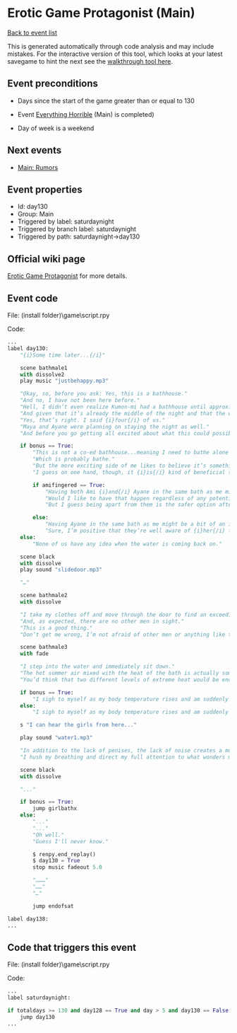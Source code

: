 # Erotic Game Protagonist (Main)

[Back to event list](./../)

This is generated automatically through code analysis and may include mistakes. For the interactive version of this tool, which looks at your latest savegame to hint the next see the [walkthrough tool here](https://github.com/largestack/Lessons-In-Love-Guide-Tool/blob/main/README.md).



## Event preconditions

* Days since the start of the game greater than or equal to 130

* Event [Everything Horrible](./day128.md) (Main) is completed)

* Day of week is a weekend



## Next events

* [Main: Rumors](./day138.md)

## Event properties

* Id: day130
* Group: Main
* Triggered by label: saturdaynight
* Triggered by branch label: saturdaynight
* Triggered by path: saturdaynight->day130

## Official wiki page

[Erotic Game Protagonist](https://lessonsinlove.wiki/index.php?title=Special%3ASearch&search=day130&go=Go) for more details.

## Event code

File: (install folder)\game\script.rpy

Code:
```python
...
label day130:
    "{i}Some time later...{/i}"

    scene bathmale1
    with dissolve2
    play music "justbehappy.mp3"

    "Okay, so, before you ask: Yes, this is a bathhouse."
    "And no, I have not been here before."
    "Hell, I didn’t even realize Kumon-mi had a bathhouse until approximately half an hour ago when I found out our water had been shut off for some reason."
    "And given that it’s already the middle of the night and that the water company is closed, the {i}four{/i} of us were left with no other option but to come here."
    "Yes, that’s right. I said {i}four{/i} of us."
    "Maya and Ayane were planning on staying the night as well."
    "And before you go getting all excited about what this could possibly mean, allow me to break your heart."

    if bonus == True:
        "This is not a co-ed bathhouse...meaning I need to bathe alone while the other three do whatever it is girls do when they’re in the bath together."
        "Which is probably bathe."
        "But the more exciting side of me likes to believe it’s something else. "
        "I guess on one hand, though, it {i}is{/i} kind of beneficial to be in here alone."

        if amifingered == True:
            "Having both Ami {i}and{/i} Ayane in the same bath as me might be problematic for a number of reasons."
            "Would I like to have that happen regardless of any potential issues that might arise? Absolutely."
            "But I guess being apart from them is the safer option after all."

        else:
            "Having Ayane in the same bath as me might be a bit of an issue when it comes to hiding the, uhh, {i}nature{/i} of our relationship from Ami and Maya."
            "Sure, I’m positive that they’re well aware of {i}her{/i} feelings by now, but I doubt they’d want to be around when she attempts to capitalize on them."
    else:
        "None of us have any idea when the water is coming back on."

    scene black
    with dissolve
    play sound "slidedoor.mp3"

    "…"

    scene bathmale2
    with dissolve

    "I take my clothes off and move through the door to find an exceedingly large open-air bath."
    "And, as expected, there are no other men in sight."
    "This is a good thing."
    "Don’t get me wrong, I’m not afraid of other men or anything like that- I just prefer when the bath isn’t overcrowded with penises."

    scene bathmale3
    with fade

    "I step into the water and immediately sit down."
    "The hot summer air mixed with the heat of the bath is actually somewhat comforting, in a way."
    "You’d think that two different levels of extreme heat would be enough to exhaust you but, for some reason, that doesn’t seem to be the case."

    if bonus == True:
        "I sigh to myself as my body temperature rises and am suddenly stricken with an idea that only the protagonist of an erotic game would have."
    else:
        "I sigh to myself as my body temperature rises and am suddenly stricken with an idea that only the protagonist of a dating sim would have."

    s "I can hear the girls from here..."

    play sound "water1.mp3"

    "In addition to the lack of penises, the lack of noise creates a much easier atmosphere to eavesdrop in."
    "I hush my breathing and direct my full attention to what wonders must lie on the opposite side of this bamboo fence..."

    scene black
    with dissolve

    "..."

    if bonus == True:
        jump girlbathx
    else:
        "..."
        "..."
        "Oh well."
        "Guess I'll never know."

        $ renpy.end_replay()
        $ day130 = True
        stop music fadeout 5.0

        "………"
        "……"
        "…"

        jump endofsat

label day138:
...
```

## Code that triggers this event

File: (install folder)\game\script.rpy

Code:
```python
...
label saturdaynight:

if totaldays >= 130 and day128 == True and day > 5 and day130 == False:
    jump day130
...
```